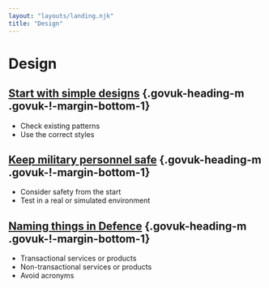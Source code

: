 ```yaml
---
layout: "layouts/landing.njk"
title: "Design"
---
```


# Design

## [Start with simple designs](/design/start-with-simple-designs/) {.govuk-heading-m .govuk-!-margin-bottom-1}

- Check existing patterns
- Use the correct styles

## [Keep military personnel safe](/design/keep-military-personnel-safe/) {.govuk-heading-m .govuk-!-margin-bottom-1}

- Consider safety from the start
- Test in a real or simulated environment

## [Naming things in Defence](/design/naming-things-in-defence/) {.govuk-heading-m .govuk-!-margin-bottom-1}

- Transactional services or products
- Non-transactional services or products
- Avoid acronyms
